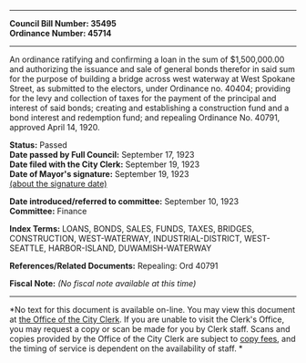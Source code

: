 * * * * *  
  
**Council Bill Number: [](#h0)[](#h2)35495**   
**Ordinance Number: 45714**  
  
* * * * *  
  
An ordinance ratifying and confirming a loan in the sum of $1,500,000.00 and authorizing the issuance and sale of general bonds therefor in said sum for the purpose of building a bridge across west waterway at West Spokane Street, as submitted to the electors, under Ordinance no. 40404; providing for the levy and collection of taxes for the payment of the principal and interest of said bonds; creating and establishing a construction fund and a bond interest and redemption fund; and repealing Ordinance No. 40791, approved April 14, 1920.  
  
**Status:** Passed   
**Date passed by Full Council:** September 17, 1923   
**Date filed with the City Clerk:** September 19, 1923   
**Date of Mayor's signature:** September 19, 1923   
[(about the signature date)](/~public/approvaldate.htm)   
  
  
**Date introduced/referred to committee:** September 10, 1923   
**Committee:** Finance   
  
**Index Terms:** LOANS, BONDS, SALES, FUNDS, TAXES, BRIDGES, CONSTRUCTION, WEST-WATERWAY, INDUSTRIAL-DISTRICT, WEST-SEATTLE, HARBOR-ISLAND, DUWAMISH-WATERWAY  
  
**References/Related Documents:** Repealing: Ord 40791  
  
**Fiscal Note:** *(No fiscal note available at this time)*  
  
* * * * *  
  
*No text for this document is available on-line. You may view this document at [the Office of the City Clerk](http://www.seattle.gov/leg/clerk/contactUs.htm). If you are unable to visit the Clerk's Office, you may request a copy or scan be made for you by Clerk staff. Scans and copies provided by the Office of the City Clerk are subject to [copy fees](http://clerk.seattle.gov/~public/clerkfees.htm), and the timing of service is dependent on the availability of staff. *  
  
  
